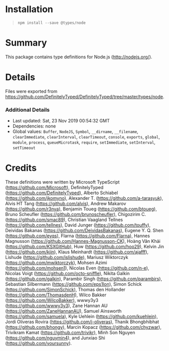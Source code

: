 # Installation
> `npm install --save @types/node`

# Summary
This package contains type definitions for Node.js (http://nodejs.org/).

# Details
Files were exported from https://github.com/DefinitelyTyped/DefinitelyTyped/tree/master/types/node.

### Additional Details
 * Last updated: Sat, 23 Nov 2019 00:54:32 GMT
 * Dependencies: none
 * Global values: `Buffer`, `NodeJS`, `Symbol`, `__dirname`, `__filename`, `clearImmediate`, `clearInterval`, `clearTimeout`, `console`, `exports`, `global`, `module`, `process`, `queueMicrotask`, `require`, `setImmediate`, `setInterval`, `setTimeout`

# Credits
These definitions were written by Microsoft TypeScript (https://github.com/Microsoft), DefinitelyTyped (https://github.com/DefinitelyTyped), Alberto Schiabel (https://github.com/jkomyno), Alexander T. (https://github.com/a-tarasyuk), Alvis HT Tang (https://github.com/alvis), Andrew Makarov (https://github.com/r3nya), Benjamin Toueg (https://github.com/btoueg), Bruno Scheufler (https://github.com/brunoscheufler), Chigozirim C. (https://github.com/smac89), Christian Vaagland Tellnes (https://github.com/tellnes), David Junger (https://github.com/touffy), Deividas Bakanas (https://github.com/DeividasBakanas), Eugene Y. Q. Shen (https://github.com/eyqs), Flarna (https://github.com/Flarna), Hannes Magnusson (https://github.com/Hannes-Magnusson-CK), Hoàng Văn Khải (https://github.com/KSXGitHub), Huw (https://github.com/hoo29), Kelvin Jin (https://github.com/kjin), Klaus Meinhardt (https://github.com/ajafff), Lishude (https://github.com/islishude), Mariusz Wiktorczyk (https://github.com/mwiktorczyk), Mohsen Azimi (https://github.com/mohsen1), Nicolas Even (https://github.com/n-e), Nicolas Voigt (https://github.com/octo-sniffle), Nikita Galkin (https://github.com/galkin), Parambir Singh (https://github.com/parambirs), Sebastian Silbermann (https://github.com/eps1lon), Simon Schick (https://github.com/SimonSchick), Thomas den Hollander (https://github.com/ThomasdenH), Wilco Bakker (https://github.com/WilcoBakker), wwwy3y3 (https://github.com/wwwy3y3), Zane Hannan AU (https://github.com/ZaneHannanAU), Samuel Ainsworth (https://github.com/samuela), Kyle Uehlein (https://github.com/kuehlein), Jordi Oliveras Rovira (https://github.com/j-oliveras), Thanik Bhongbhibhat (https://github.com/bhongy), Marcin Kopacz (https://github.com/chyzwar), Trivikram Kamat (https://github.com/trivikr), Minh Son Nguyen (https://github.com/nguymin4), and Junxiao Shi (https://github.com/yoursunny).
